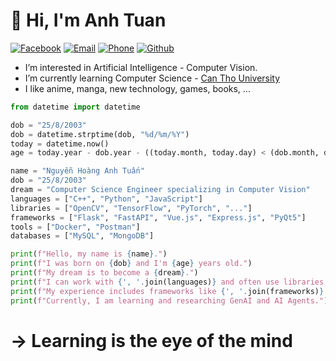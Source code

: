 <h1> &#x1F44B; Hi, I'm Anh Tuan</h1>

<div align="left">
 
[![Facebook](https://img.shields.io/badge/Facebook-Contact-blue)](https://www.facebook.com/profile.php?id=100010098306305)
[![Email](https://img.shields.io/badge/Email-Send-red)](mailto:nhatuan20032508@gmail.com)
[![Phone](https://img.shields.io/badge/Phone-Zalo-brightgreen)](tel:+84353737550)
[![Github](https://img.shields.io/badge/Github-Profile-lightgrey?logo=github)](https://github.com/nguyenhoanganhtuan03)

</div>

<ul>
    <li>I’m interested in Artificial Intelligence - Computer Vision.</li>
    <li> I’m currently learning Computer Science - <a href="https://www.ctu.edu.vn">Can Tho University</a></li>
    <li>I like anime, manga, new technology, games, books, ...</li>
 </ul>

```py
from datetime import datetime

dob = "25/8/2003"
dob = datetime.strptime(dob, "%d/%m/%Y")
today = datetime.now()
age = today.year - dob.year - ((today.month, today.day) < (dob.month, dob.day))

name = "Nguyễn Hoàng Anh Tuấn"
dob = "25/8/2003"
dream = "Computer Science Engineer specializing in Computer Vision"
languages = ["C++", "Python", "JavaScript"]
libraries = ["OpenCV", "TensorFlow", "PyTorch", "..."]
frameworks = ["Flask", "FastAPI", "Vue.js", "Express.js", "PyQt5"]
tools = ["Docker", "Postman"]
databases = ["MySQL", "MongoDB"]

print(f"Hello, my name is {name}.")
print(f"I was born on {dob} and I'm {age} years old.")
print(f"My dream is to become a {dream}.")
print(f"I can work with {', '.join(languages)} and often use libraries such as {', '.join(libraries)}.", end=' ')
print(f"My experience includes frameworks like {', '.join(frameworks)} and databases such as {', '.join(databases)}.")
print(f"Currently, I am learning and researching GenAI and AI Agents.")
```
 <h1> &#8594; Learning is the eye of the mind</h1>
 







<!---
nhatuan20032508/nhatuan20032508 is a ✨ special ✨ repository because its `README.md` (this file) appears on your GitHub profile.
You can click the Preview link to take a look at your changes.
--->
